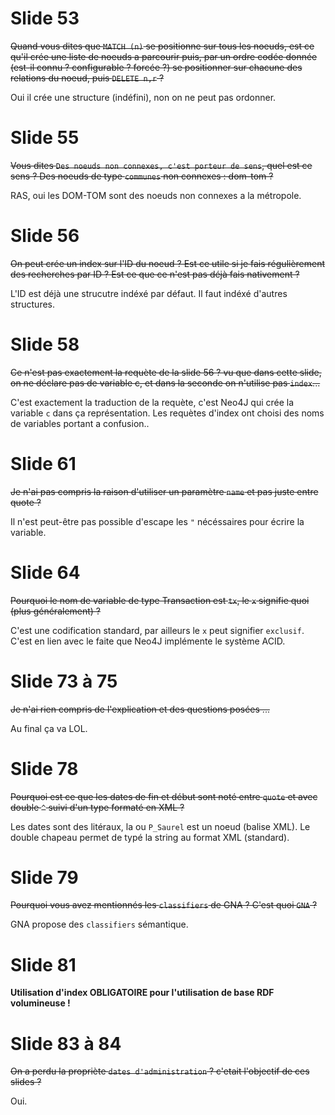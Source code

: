 #	Slide 53

~~Quand vous dites que `MATCH (n)` se positionne sur tous les noeuds, est ce qu'il crée une liste de noeuds a parcourir puis, par un ordre codée donnée (est-il connu ? configurable ? forcée ?) se positionner sur chacune des relations du noeud, puis `DELETE n,r` ?~~

Oui il crée une structure (indéfini), non on ne peut pas ordonner.

#	Slide 55

~~Vous dites `Des noeuds non connexes, c'est porteur de sens`, quel est ce sens ? Des noeuds de type `communes` non connexes : dom-tom ?~~

RAS, oui les DOM-TOM sont des noeuds non connexes a la métropole.

#	Slide 56

~~On peut crée un index sur l'ID du noeud ? Est ce utile si je fais régulièrement des recherches par ID ? Est ce que ce n'est pas déjà fais nativement ?~~

L'ID est déjà une strucutre indéxé par défaut. Il faut indéxé d'autres structures.

#	Slide 58

~~Ce n'est pas exactement la requète de la slide 56 ? vu que dans cette slide, on ne déclare pas de variable c, et dans la seconde on n'utilise pas `index`...~~

C'est exactement la traduction de la requète, c'est Neo4J qui crée la variable `c` dans ça représentation.
Les requètes d'index ont choisi des noms de variables portant a confusion..

#	Slide 61

~~Je n'ai pas compris la raison d'utiliser un paramètre `name` et pas juste entre quote ?~~

Il n'est peut-être pas possible d'escape les `"`
nécéssaires pour écrire la variable.

#	Slide 64

~~Pourquoi le nom de variable de type Transaction est `tx`, le `x` signifie quoi (plus généralement) ?~~

C'est une codification standard, par ailleurs le `x` peut signifier `exclusif`. C'est en lien avec le faite que Neo4J implémente le système ACID.

#	Slide 73 à 75

~~Je n'ai rien compris de l'explication et des questions posées ...~~

Au final ça va LOL.

#	Slide 78

~~Pourquoi est ce que les dates de fin et début sont noté entre `quote` et avec double `^` suivi d'un type formaté en XML ?~~

Les dates sont des litéraux, la ou `P_Saurel` est un noeud (balise XML). Le double chapeau permet de typé la string au format XML (standard).

#	Slide 79

~~Pourquoi vous avez mentionnés les `classifiers` de GNA ?
C'est quoi `GNA` ?~~

GNA propose des `classifiers` sémantique.

#	Slide 81

**Utilisation d'index OBLIGATOIRE pour l'utilisation de base RDF volumineuse !**

#	Slide 83 à 84

~~On a perdu la propriète `dates d'administration` ? c'etait l'objectif de ces slides ?~~

Oui.